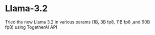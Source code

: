 # Llama-3.2
Tried the new Llama 3.2 in various params (1B, 3B fp8, 11B fp8 ,and 90B fp8) using TogetherAI API
